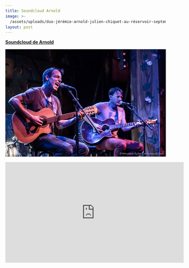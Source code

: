 ```yaml
---
title: Soundcloud Arnold
image: >-
  /assets/uploads/duo-jérémie-arnold-julien-chiquet-au-réservoir-septembre-2018.jpg
layout: post
---
```

[**Soundcloud de Arnold**](https://soundcloud.com/arnold-music-2)

![En duo au Réservoir le 05/09/2018](/assets/uploads/duo-jérémie-arnold-julien-chiquet-au-réservoir-septembre-2018.jpg)

<p><iframe src="https://vimeo.com/286369471" width="560" height="315" frameborder="0" allowfullscreen="allowfullscreen"></iframe></p>

<p>&nbsp;</p>
